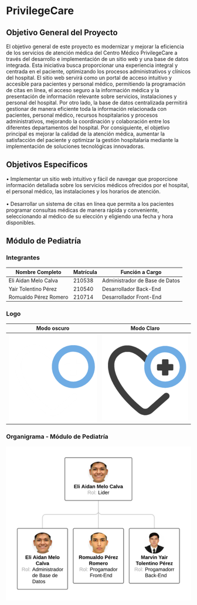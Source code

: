 # PrivilegeCare 


## Objetivo General del Proyecto

El objetivo general de este proyecto es modernizar y mejorar la eficiencia de los servicios de atención médica del Centro Médico PrivilegeCare a través del desarrollo e implementación de un sitio web y una base de datos integrada. Esta iniciativa busca proporcionar una experiencia integral y centrada en el paciente, optimizando los procesos administrativos y clínicos del hospital. El sitio web servirá como un portal de acceso intuitivo y accesible para pacientes y personal médico, permitiendo la programación de citas en línea, el acceso seguro a la información médica y la presentación de información relevante sobre servicios, instalaciones y personal del hospital. Por otro lado, la base de datos centralizada permitirá gestionar de manera eficiente toda la información relacionada con pacientes, personal médico, recursos hospitalarios y procesos administrativos, mejorando la coordinación y colaboración entre los diferentes departamentos del hospital. Por consiguiente, el objetivo principal es mejorar la calidad de la atención médica, aumentar la satisfacción del paciente y optimizar la gestión hospitalaria mediante la implementación de soluciones tecnológicas innovadoras.

## Objetivos Especificos

• Implementar un sitio web intuitivo y fácil de navegar que proporcione información detallada sobre los servicios médicos ofrecidos por el hospital, el personal médico, las instalaciones y los horarios de atención.
<br> <br>
• Desarrollar un sistema de citas en línea que permita a los pacientes programar consultas médicas de manera rápida y conveniente, seleccionando al médico de su elección y eligiendo una fecha y hora disponibles.


## Módulo de Pediatría

### Integrantes

| Nombre Completo         | Matrícula | Función a Cargo            |
|-------------------------|-----------|----------------------------|
| Eli Aidan Melo Calva    | 210538    | Administrador de Base de Datos |
| Yair Tolentino Pérez    | 210540    | Desarrollador Back-End     |
| Romualdo Pérez Romero   | 210714    | Desarrollador Front-End                  |

### Logo

| Modo oscuro       | Modo Claro |
|-------------------------|-----------|
![Logo Modo Oscuro](https://github.com/RommGG/HospMod_Pediatria/blob/3157584d405405ab6a9e9adbf63360932cec3f7f/Frontend/xray-main/vue/src/assets/images/page-img/logo_modOsc.png)|![Logo Modo Claro](https://github.com/RommGG/HospMod_Pediatria/blob/3157584d405405ab6a9e9adbf63360932cec3f7f/Frontend/xray-main/vue/src/assets/images/page-img/logo_modCla.png)


### Organigrama - Módulo de Pediatría
![Organigrama](https://github.com/RommGG/HospMod_Pediatria/blob/f8d041b2dbabb4f0be14e80d9d93f9f93aa49b05/Documentacion/Organigrama.png)
